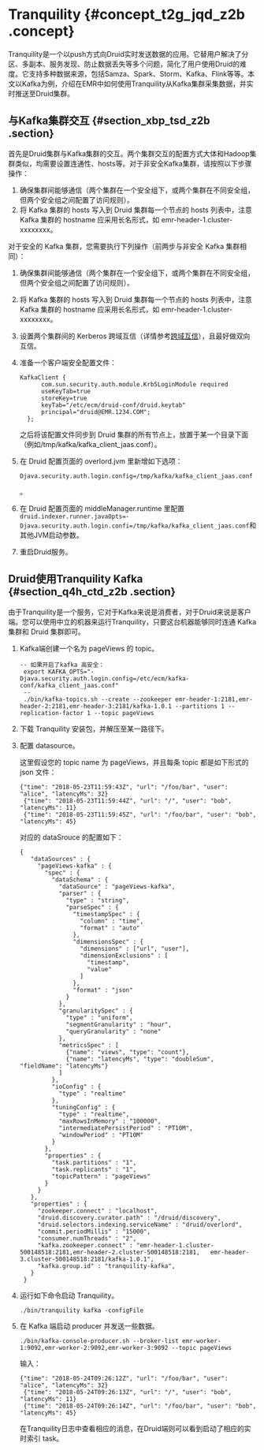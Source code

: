 # Tranquility {#concept_t2g_jqd_z2b .concept}

Tranquility是一个以push方式向Druid实时发送数据的应用。它替用户解决了分区、多副本、服务发现、防止数据丢失等多个问题，简化了用户使用Druid的难度。它支持多种数据来源，包括Samza、Spark、Storm、Kafka、Flink等等。本文以Kafka为例，介绍在EMR中如何使用Tranquility从Kafka集群采集数据，并实时推送至Druid集群。

## 与Kafka集群交互 {#section_xbp_tsd_z2b .section}

首先是Druid集群与Kafka集群的交互。两个集群交互的配置方式大体和Hadoop集群类似，均需要设置连通性、hosts等。对于非安全Kafka集群，请按照以下步骤操作：

1.  确保集群间能够通信（两个集群在一个安全组下，或两个集群在不同安全组，但两个安全组之间配置了访问规则）。
2.  将 Kafka 集群的 hosts 写入到 Druid 集群每一个节点的 hosts 列表中，注意 Kafka 集群的 hostname 应采用长名形式，如 emr-header-1.cluster-xxxxxxxx。

对于安全的 Kafka 集群，您需要执行下列操作（前两步与非安全 Kafka 集群相同）：

1.  确保集群间能够通信（两个集群在一个安全组下，或两个集群在不同安全组，但两个安全组之间配置了访问规则）。
2.  将 Kafka 集群的 hosts 写入到 Druid 集群每一个节点的 hosts 列表中，注意 Kafka 集群的 hostname 应采用长名形式，如 emr-header-1.cluster-xxxxxxxx。
3.  设置两个集群间的 Kerberos 跨域互信（详情参考[跨域互信](intl.zh-CN/用户指南/Kerberos认证/跨域互信.md#)），且最好做双向互信。
4.  准备一个客户端安全配置文件：

    ```
    KafkaClient {
          com.sun.security.auth.module.Krb5LoginModule required
          useKeyTab=true
          storeKey=true
          keyTab="/etc/ecm/druid-conf/druid.keytab"
          principal="druid@EMR.1234.COM";
      };
    ```

    之后将该配置文件同步到 Druid 集群的所有节点上，放置于某一个目录下面（例如/tmp/kafka/kafka\_client\_jaas.conf）。

5.  在 Druid 配置页面的 overlord.jvm 里新增如下选项：

    ```
    Djava.security.auth.login.config=/tmp/kafka/kafka_client_jaas.conf
    ```

    。

6.  在 Druid 配置页面的 middleManager.runtime 里配置`druid.indexer.runner.javaOpts=-Djava.security.auth.login.confi=/tmp/kafka/kafka_client_jaas.conf`和其他JVM启动参数。
7.  重启Druid服务。

## Druid使用Tranquility Kafka {#section_q4h_ctd_z2b .section}

由于Tranquility是一个服务，它对于Kafka来说是消费者，对于Druid来说是客户端。您可以使用中立的机器来运行Tranquility，只要这台机器能够同时连通 Kafka 集群和 Druid 集群即可。

1.  Kafka端创建一个名为 pageViews 的 topic。

    ```
    -- 如果开启了kafka 高安全：
     export KAFKA_OPTS="-Djava.security.auth.login.config=/etc/ecm/kafka-conf/kafka_client_jaas.conf"
     --
     ./bin/kafka-topics.sh --create --zookeeper emr-header-1:2181,emr-header-2:2181,emr-header-3:2181/kafka-1.0.1 --partitions 1 --replication-factor 1 --topic pageViews
    ```

2.  下载 Tranquility 安装包，并解压至某一路径下。
3.  配置 datasource。

    这里假设您的 topic name 为 pageViews，并且每条 topic 都是如下形式的 json 文件：

    ```
    {"time": "2018-05-23T11:59:43Z", "url": "/foo/bar", "user": "alice", "latencyMs": 32}
     {"time": "2018-05-23T11:59:44Z", "url": "/", "user": "bob", "latencyMs": 11}
     {"time": "2018-05-23T11:59:45Z", "url": "/foo/bar", "user": "bob", "latencyMs": 45}
    ```

    对应的 dataSrouce 的配置如下：

    ```
    {
       "dataSources" : {
         "pageViews-kafka" : {
           "spec" : {
             "dataSchema" : {
               "dataSource" : "pageViews-kafka",
               "parser" : {
                 "type" : "string",
                 "parseSpec" : {
                   "timestampSpec" : {
                     "column" : "time",
                     "format" : "auto"
                   },
                   "dimensionsSpec" : {
                     "dimensions" : ["url", "user"],
                     "dimensionExclusions" : [
                       "timestamp",
                       "value"
                     ]
                   },
                   "format" : "json"
                 }
               },
               "granularitySpec" : {
                 "type" : "uniform",
                 "segmentGranularity" : "hour",
                 "queryGranularity" : "none"
               },
               "metricsSpec" : [
                 {"name": "views", "type": "count"},
                 {"name": "latencyMs", "type": "doubleSum", "fieldName": "latencyMs"}
               ]
             },
             "ioConfig" : {
               "type" : "realtime"
             },
             "tuningConfig" : {
               "type" : "realtime",
               "maxRowsInMemory" : "100000",
               "intermediatePersistPeriod" : "PT10M",
               "windowPeriod" : "PT10M"
             }
           },
           "properties" : {
             "task.partitions" : "1",
             "task.replicants" : "1",
             "topicPattern" : "pageViews"
           }
         }
       },
       "properties" : {
         "zookeeper.connect" : "localhost",
         "druid.discovery.curator.path" : "/druid/discovery",
         "druid.selectors.indexing.serviceName" : "druid/overlord",
         "commit.periodMillis" : "15000",
         "consumer.numThreads" : "2",
         "kafka.zookeeper.connect" : "emr-header-1.cluster-500148518:2181,emr-header-2.cluster-500148518:2181,   emr-header-3.cluster-500148518:2181/kafka-1.0.1",
         "kafka.group.id" : "tranquility-kafka",
       }
     }
    ```

4.  运行如下命令启动 Tranquility。

    ```
    ./bin/tranquility kafka -configFile 
    ```

5.  在 Kafka 端启动 producer 并发送一些数据。

    ```
    ./bin/kafka-console-producer.sh --broker-list emr-worker-1:9092,emr-worker-2:9092,emr-worker-3:9092 --topic pageViews
    ```

    输入：

    ```
    {"time": "2018-05-24T09:26:12Z", "url": "/foo/bar", "user": "alice", "latencyMs": 32}
     {"time": "2018-05-24T09:26:13Z", "url": "/", "user": "bob", "latencyMs": 11}
     {"time": "2018-05-24T09:26:14Z", "url": "/foo/bar", "user": "bob", "latencyMs": 45}
    ```

    在Tranquility日志中查看相应的消息，在Druid端则可以看到启动了相应的实时索引 task。


